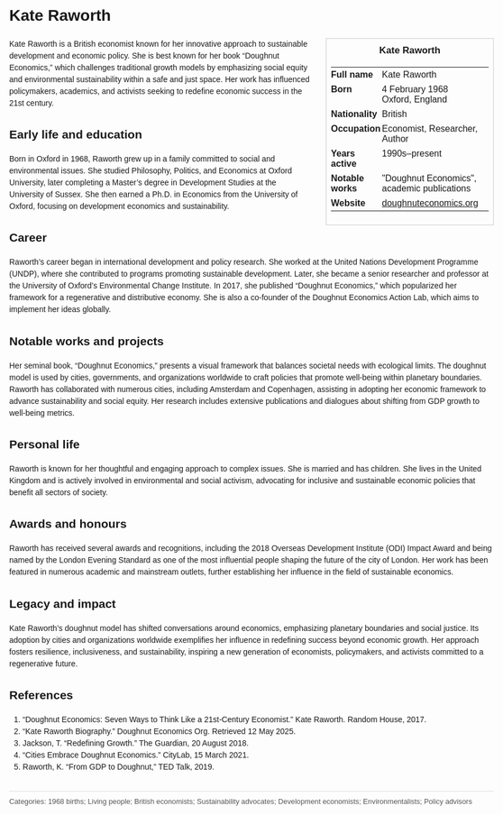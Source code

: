 <!DOCTYPE html>
<html>
<head>
  <title>Kate Raworth – Profile</title>
  <style>
    body { font-family: Arial, sans-serif; margin: 2rem auto; max-width: 960px; line-height: 1.5; }
    aside.infobox { float: right; width: 280px; margin: 0 0 1rem 1.5rem; border: 1px solid #ccc; padding: 0.5rem; font-size: 0.9rem; }
    aside.infobox h3 { text-align: center; margin-top: 0; }
    aside.infobox table { width: 100%; border-collapse: collapse; }
    aside.infobox td { padding: 0.25rem 0; vertical-align: top; }
    h1 { margin-top: 0; }
    footer.categories { font-size: 0.8rem; color: #555; border-top: 1px solid #ddd; padding-top: 0.5rem; margin-top: 2rem; }
  </style>
</head>
<body>
  <h1>Kate Raworth</h1>
  <aside class="infobox">
    <h3>Kate Raworth</h3>
    <table>
      <tr><td><strong>Full name</strong></td><td>Kate Raworth</td></tr>
      <tr><td><strong>Born</strong></td><td>4 February 1968<br>Oxford, England</td></tr>
      <tr><td><strong>Nationality</strong></td><td>British</td></tr>
      <tr><td><strong>Occupation</strong></td><td>Economist, Researcher, Author</td></tr>
      <tr><td><strong>Years active</strong></td><td>1990s–present</td></tr>
      <tr><td><strong>Notable works</strong></td><td>"Doughnut Economics", academic publications</td></tr>
      <tr><td><strong>Website</strong></td><td><a href="https://doughnuteconomics.org">doughnuteconomics.org</a></td></tr>
    </table>
  </aside>
  <p>Kate Raworth is a British economist known for her innovative approach to sustainable development and economic policy. She is best known for her book “Doughnut Economics,” which challenges traditional growth models by emphasizing social equity and environmental sustainability within a safe and just space. Her work has influenced policymakers, academics, and activists seeking to redefine economic success in the 21st century.</p>

  <h2>Early life and education</h2>
  <p>Born in Oxford in 1968, Raworth grew up in a family committed to social and environmental issues. She studied Philosophy, Politics, and Economics at Oxford University, later completing a Master’s degree in Development Studies at the University of Sussex. She then earned a Ph.D. in Economics from the University of Oxford, focusing on development economics and sustainability.</p>

  <h2>Career</h2>
  <p>Raworth’s career began in international development and policy research. She worked at the United Nations Development Programme (UNDP), where she contributed to programs promoting sustainable development. Later, she became a senior researcher and professor at the University of Oxford’s Environmental Change Institute. In 2017, she published “Doughnut Economics,” which popularized her framework for a regenerative and distributive economy. She is also a co-founder of the Doughnut Economics Action Lab, which aims to implement her ideas globally.</p>

  <h2>Notable works and projects</h2>
  <p>Her seminal book, “Doughnut Economics,” presents a visual framework that balances societal needs with ecological limits. The doughnut model is used by cities, governments, and organizations worldwide to craft policies that promote well-being within planetary boundaries. Raworth has collaborated with numerous cities, including Amsterdam and Copenhagen, assisting in adopting her economic framework to advance sustainability and social equity. Her research includes extensive publications and dialogues about shifting from GDP growth to well-being metrics.</p>

  <h2>Personal life</h2>
  <p>Raworth is known for her thoughtful and engaging approach to complex issues. She is married and has children. She lives in the United Kingdom and is actively involved in environmental and social activism, advocating for inclusive and sustainable economic policies that benefit all sectors of society.</p>

  <h2>Awards and honours</h2>
  <p>Raworth has received several awards and recognitions, including the 2018 Overseas Development Institute (ODI) Impact Award and being named by the London Evening Standard as one of the most influential people shaping the future of the city of London. Her work has been featured in numerous academic and mainstream outlets, further establishing her influence in the field of sustainable economics.</p>

  <h2>Legacy and impact</h2>
  <p>Kate Raworth’s doughnut model has shifted conversations around economics, emphasizing planetary boundaries and social justice. Its adoption by cities and organizations worldwide exemplifies her influence in redefining success beyond economic growth. Her approach fosters resilience, inclusiveness, and sustainability, inspiring a new generation of economists, policymakers, and activists committed to a regenerative future.</p>

  <h2>References</h2>
  <ol>
    <li>“Doughnut Economics: Seven Ways to Think Like a 21st-Century Economist.” Kate Raworth. Random House, 2017.</li>
    <li>“Kate Raworth Biography.” Doughnut Economics Org. Retrieved 12 May 2025.</li>
    <li>Jackson, T. “Redefining Growth.” The Guardian, 20 August 2018.</li>
    <li>“Cities Embrace Doughnut Economics.” CityLab, 15 March 2021.</li>
    <li>Raworth, K. “From GDP to Doughnut,” TED Talk, 2019.</li>
  </ol>

  <footer class="categories">Categories: 1968 births; Living people; British economists; Sustainability advocates; Development economists; Environmentalists; Policy advisors</footer>
</body>
</html>